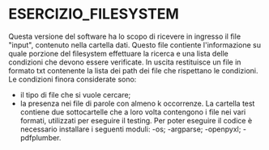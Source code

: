 # ESERCIZIO_FILESYSTEM
Questa versione del software ha lo scopo di ricevere in ingresso il file "input", contenuto nella cartella dati. Questo file contiente l'informazione su quale porzione del filesystem effettuare la ricerca e una lista delle condizioni che devono essere verificate.
In uscita restituisce un file in formato txt contenente la lista dei path dei file che rispettano le condizioni.
Le condizioni finora considerate sono:
- il tipo di file che si vuole cercare;
- la presenza nei file di parole con almeno k occorrenze.
La cartella test contiene due sottocartelle che a loro volta contengono i file nei vari formati, utilizzati per eseguire il testing. 
Per poter eseguire il codice è necessario installare i seguenti moduli:
-os;
-argparse;
-openpyxl;
-pdfplumber.

